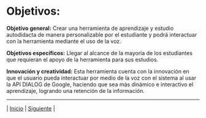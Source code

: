 # **Objetivos:**

**Objetivo general:**
Crear una herramienta de aprendizaje y estudio autodidacta de manera personalizable por el estudiante y podrá interactuar con la herramienta mediante el uso de la voz.

**Objetivos específicos:**
Llegar al alcance de la mayoría de los estudiantes que requieran el apoyo de la herramienta para sus estudios.

**Innovación y creatividad:**
Esta herramienta cuenta con la innovación en que el usuario pueda interactuar por medio de la voz con el sistema al usar la API DIALOG de Google, haciendo que sea más dinámico  e interactivo el aprendizaje, logrando una  retención de la información.

***
| [Inicio](https://github.com/Audny738/POO_Project "Inicio") 
| [Siguiente](https://github.com/Audny738/POO_Project/blob/master/DOCUMENTACI%C3%93N/2.%20Requerimientos.md "Siguiente") |
